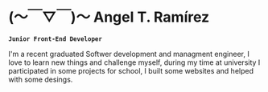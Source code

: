# (～￣▽￣)～ Angel T. Ramírez

**`Junior Front-End Developer`**

I'm a recent graduated Softwer development and managment engineer, I love to learn new things and challenge myself, during my time at university I participated in some projects for school, I built some websites and helped with some desings. 
<!--
**AngelTaRa99/AngelTaRa99** is a ✨ _special_ ✨ repository because its `README.md` (this file) appears on your GitHub profile.

Here are some ideas to get you started:

- 🔭 I’m currently working on ...
- 🌱 I’m currently learning ...
- 👯 I’m looking to collaborate on ...
- 🤔 I’m looking for help with ...
- 💬 Ask me about ...
- 📫 How to reach me: ...
- 😄 Pronouns: ...
- ⚡ Fun fact: ...
-->
